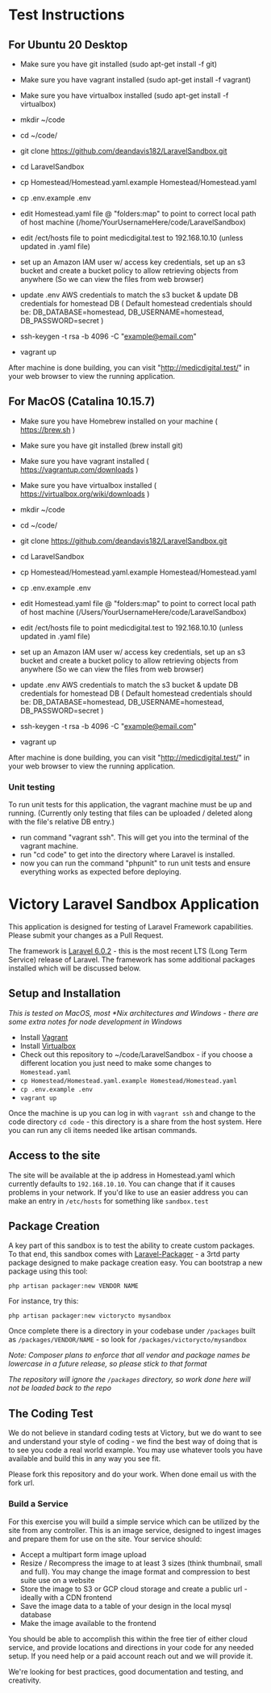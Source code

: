 # Test Instructions

## For Ubuntu 20 Desktop

- Make sure you have git installed (sudo apt-get install -f git)

- Make sure you have vagrant installed (sudo apt-get install -f vagrant)

- Make sure you have virtualbox installed (sudo apt-get install -f virtualbox)

- mkdir ~/code

- cd ~/code/

- git clone https://github.com/deandavis182/LaravelSandbox.git

- cd LaravelSandbox

- cp Homestead/Homestead.yaml.example Homestead/Homestead.yaml

- cp .env.example .env

- edit Homestead.yaml file @ "folders:map" to point to correct local path of host machine (/home/YourUsernameHere/code/LaravelSandbox)

- edit /ect/hosts file to point medicdigital.test to 192.168.10.10 (unless updated in .yaml file)

- set up an Amazon IAM user w/ access key credentials, set up an s3 bucket and create a bucket policy to allow retrieving objects from anywhere (So we can view the files from web browser)

- update .env AWS credentials to match the s3 bucket & update DB credentials for homestead DB
( Default homestead credentials should be: DB_DATABASE=homestead, DB_USERNAME=homestead, DB_PASSWORD=secret )

- ssh-keygen -t rsa -b 4096 -C "example@email.com"

- vagrant up

After machine is done building, you can visit "http://medicdigital.test/" in your web browser to view the running application.


## For MacOS (Catalina 10.15.7)

- Make sure you have Homebrew installed on your machine ( https://brew.sh )

- Make sure you have git installed (brew install git)

- Make sure you have vagrant installed ( https://vagrantup.com/downloads )

- Make sure you have virtualbox installed ( https://virtualbox.org/wiki/downloads )

- mkdir ~/code

- cd ~/code/

- git clone https://github.com/deandavis182/LaravelSandbox.git

- cd LaravelSandbox

- cp Homestead/Homestead.yaml.example Homestead/Homestead.yaml

- cp .env.example .env

- edit Homestead.yaml file @ "folders:map" to point to correct local path of host machine (/Users/YourUsernameHere/code/LaravelSandbox)

- edit /ect/hosts file to point medicdigital.test to 192.168.10.10 (unless updated in .yaml file)

- set up an Amazon IAM user w/ access key credentials, set up an s3 bucket and create a bucket policy to allow retrieving objects from anywhere (So we can view the files from web browser)

- update .env AWS credentials to match the s3 bucket & update DB credentials for homestead DB
( Default homestead credentials should be: DB_DATABASE=homestead, DB_USERNAME=homestead, DB_PASSWORD=secret )

- ssh-keygen -t rsa -b 4096 -C "example@email.com"

- vagrant up

After machine is done building, you can visit "http://medicdigital.test/" in your web browser to view the running application.


### Unit testing

To run unit tests for this application, the vagrant machine must be up and running. (Currently only testing that files can be uploaded / deleted along with the file's relative DB entry.)

- run command "vagrant ssh". This will get you into the terminal of the vagrant machine.
- run "cd code" to get into the directory where Laravel is installed.
- now you can run the command "phpunit" to run unit tests and ensure everything works as expected before deploying.


#

# Victory Laravel Sandbox Application

This application is designed for testing of Laravel Framework capabilities.  Please submit your changes as a Pull Request.

The framework is [Laravel 6.0.2](https://laravel.com) - this is the most recent LTS (Long Term Service) release of Laravel.  The framework has some additional packages installed which will be discussed below.

## Setup and Installation
_This is tested on MacOS, most *Nix architectures and Windows - there are some extra notes for node development in Windows_
- Install [Vagrant](https://vagrantup.com)
- Install [Virtualbox](https://www.virtualbox.org/wiki/Downloads)
- Check out this repository to ~/code/LaravelSandbox - if you choose a different location you just need to make some changes to `Homestead.yaml`
- `cp Homestead/Homestead.yaml.example Homestead/Homestead.yaml`
- `cp .env.example .env`
- `vagrant up`

Once the machine is up you can log in with `vagrant ssh` and change to the code
directory `cd code` - this directory is a share from the host system.  Here you can run any cli items needed like artisan commands.

## Access to the site
The site will be available at the ip address in Homestead.yaml which currently defaults to `192.168.10.10`.  You can change that if it causes problems in your network.
If you'd like to use an easier address you can make an entry in `/etc/hosts` for something like `sandbox.test`


## Package Creation
A key part of this sandbox is to test the ability to create custom packages.  To that end,
this sandbox comes with [Laravel-Packager](https://github.com/Jeroen-G/laravel-packager) - a 3rtd party
package designed to make package creation easy.  You can bootstrap a new package using this tool:
```
php artisan packager:new VENDOR NAME
```
For instance, try this:
```
php artisan packager:new victorycto mysandbox

```
Once complete there is a directory in your codebase under `/packages` built as `/packages/VENDOR/NAME` - so look for `/packages/victorycto/mysandbox`

_Note: Composer plans to enforce that all vendor and package names be lowercase in a future release, so please stick to that format_

*The repository will ignore the `/packages` directory, so work done here will not be loaded back to the repo*


## The Coding Test
We do not believe in standard coding tests at Victory, but we do want to see and understand your style of coding - we find the best way
of doing that is to see you code a real world example.  You may use whatever tools you have available and build this
in any way you see fit.  

Please fork this repository and do your work.  When done email us with the fork url.

### Build a Service
For this exercise you will build a simple service which can be utilized by the site from any controller.  This is
an image service, designed to ingest images and prepare them for use on the site.  Your service should:
- Accept a multipart form image upload
- Resize / Recompress the image to at least 3 sizes (think thumbnail, small and full).  You may change the image format and compression to best suite use on a website
- Store the image to S3 or GCP cloud storage and create a public url - ideally with a CDN frontend
- Save the image data to a table of your design in the local mysql database
- Make the image available to the frontend

You should be able to accomplish this within the free tier of either cloud service, and provide locations and directions in your code for
any needed setup.  If you need help or a paid account reach out and we will provide it.  

We're looking for best practices, good documentation and testing, and creativity.  
